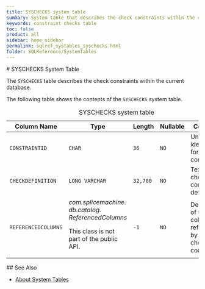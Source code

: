 ```yaml
---
title: SYSCHECKS system table
summary: System table that describes the check constraints within the current database.
keywords: constraint checks table
toc: false
product: all
sidebar: home_sidebar
permalink: sqlref_systables_syschecks.html
folder: SQLReference/SystemTables
---
```

<section>
<div class="TopicContent" data-swiftype-index="true" markdown="1">
# SYSCHECKS System Table

The `SYSCHECKS` table describes the check constraints within the current
database.

The following table shows the contents of the `SYSCHECKS` system table.

<table>
                <caption>SYSCHECKS system table</caption>
                <col />
                <col />
                <col />
                <col />
                <col />
                <thead>
                    <tr>
                        <th>Column Name</th>
                        <th>Type</th>
                        <th>Length</th>
                        <th>Nullable</th>
                        <th>Contents</th>
                    </tr>
                </thead>
                <tbody>
                    <tr>
                        <td><code>CONSTRAINTID</code></td>
                        <td><code>CHAR</code></td>
                        <td><code>36</code></td>
                        <td><code>NO</code></td>
                        <td>Unique identifier for the constraint</td>
                    </tr>
                    <tr>
                        <td><code>CHECKDEFINITION</code></td>
                        <td><code>LONG VARCHAR</code></td>
                        <td><code>32,700</code></td>
                        <td><code>NO</code></td>
                        <td>Text of check constraint definition</td>
                    </tr>
                    <tr>
                        <td><code>REFERENCEDCOLUMNS</code></td>
                        <td><em>com.splicemachine.
							db.catalog.
						ReferencedColumns</em>
                            <p>This class
						is not part of the public API.</p>
                        </td>
                        <td><code>-1</code></td>
                        <td><code>NO</code></td>
                        <td>Description of the columns referenced by the check constraint</td>
                    </tr>
                </tbody>
            </table>
## See Also

* [About System Tables](sqlref_systables_intro.html)

</div>
</section>

